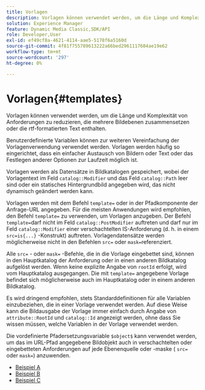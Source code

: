 ```yaml
---
title: Vorlagen
description: Vorlagen können verwendet werden, um die Länge und Komplexität von Anforderungen zu reduzieren, die mehrere Bildebenen zusammensetzen oder die rtf-formatierten Text enthalten.
solution: Experience Manager
feature: Dynamic Media Classic,SDK/API
role: Developer,User
exl-id: ef49cf8a-4621-4114-aae5-5178f6a5160d
source-git-commit: 4f81f755789613222a66bed2961117604ae19e62
workflow-type: tm+mt
source-wordcount: '297'
ht-degree: 0%

---
```


# Vorlagen{#templates}

Vorlagen können verwendet werden, um die Länge und Komplexität von Anforderungen zu reduzieren, die mehrere Bildebenen zusammensetzen oder die rtf-formatierten Text enthalten.

Benutzerdefinierte Variablen können zur weiteren Vereinfachung der Vorlagenverwendung verwendet werden. Vorlagen werden häufig so eingerichtet, dass ein einfacher Austausch von Bildern oder Text oder das Festlegen anderer Optionen zur Laufzeit möglich ist.

Vorlagen werden als Datensätze in Bildkatalogen gespeichert, wobei der Vorlagentext im Feld `catalog::Modifier` und das Feld `catalog::Path` leer sind oder ein statisches Hintergrundbild angegeben wird, das nicht dynamisch geändert werden kann.

Vorlagen werden mit dem Befehl `template=` oder in der Pfadkomponente der Anfrage-URL angegeben. Für die meisten Anwendungen wird empfohlen, den Befehl `template=` zu verwenden, um Vorlagen anzugeben. Der Befehl `template=`darf nicht im Feld `catalog::PostModifier` auftreten und darf nur im Feld `catalog::Modifier` einer verschachtelten IS-Anforderung (d. h. in einem `src=is{...}` -Konstrukt) auftreten. Vorlagendatensätze werden möglicherweise nicht in den Befehlen `src=` oder `mask=`referenziert.

Alle `src=` - oder `mask=` -Befehle, die in die Vorlage eingebettet sind, können in den Hauptkatalog der Anforderung oder in einen anderen Bildkatalog aufgelöst werden. Wenn keine explizite Angabe von `rootId` erfolgt, wird vom Hauptkatalog ausgegangen. Die mit `template=` angegebene Vorlage befindet sich möglicherweise auch im Hauptkatalog oder in einem anderen Bildkatalog.

Es wird dringend empfohlen, stets Standarddefinitionen für alle Variablen einzubeziehen, die in einer Vorlage verwendet werden. Auf diese Weise kann die Bildausgabe der Vorlage immer einfach durch Angabe von `attribute::RootId` und `catalog::Id` angezeigt werden, ohne dass Sie wissen müssen, welche Variablen in der Vorlage verwendet werden.

Die vordefinierte Pfadersetzungsvariable `$object$` kann verwendet werden, um das im URL-Pfad angegebene Bildobjekt auch in verschachtelten oder eingebetteten Anforderungen auf jede Ebenenquelle oder -maske ( `src=` oder `mask=`) anzuwenden.

* [Beispiel A](r-example-a.md)
* [Beispiel B](r-example-b.md)
* [Beispiel C](r-example-c.md)
